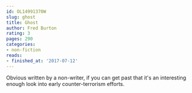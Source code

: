 ```yaml
---
id: OL14991370W
slug: ghost
title: Ghost
author: Fred Burton
rating: 3
pages: 290
categories:
- non-fiction
reads:
- finished_at: '2017-07-12'
---
```

Obvious written by a non-writer, if you can get past that it's an interesting enough look into early counter-terrorism efforts.
